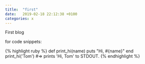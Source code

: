 ```yaml
---
title:  "first"
date:   2019-02-18 22:12:38 +0100
categories: x
---
```


First blog



for code snippets:

{% highlight ruby %}
def print_hi(name)
  puts "Hi, #{name}"
end
print_hi('Tom')
#=> prints 'Hi, Tom' to STDOUT.
{% endhighlight %}